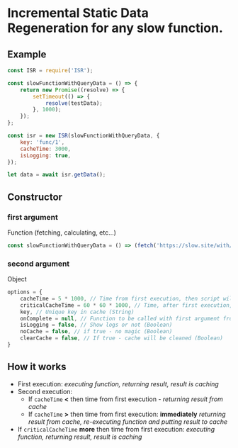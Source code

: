 # Incremental Static Data Regeneration for any slow function.

## Example
```javascript
const ISR = require('ISR');

const slowFunctionWithQueryData = () => {
    return new Promise((resolve) => {
        setTimeout(() => {
            resolve(testData);
        }, 1000);
    });
};

const isr = new ISR(slowFunctionWithQueryData, {
    key: 'func/1',
    cacheTime: 3000,
    isLogging: true,
});

let data = await isr.getData();
```


## Constructor

### first argument
Function (fetching, calculating, etc...)
```javascript
const slowFunctionWithQueryData = () => (fetch('https://slow.site/with/slow/backend'))
```

### second argument
Object
```javascript
options = {
    cacheTime = 5 * 1000, // Time from first execution, then script will re-execute function. Returning CACHED data (Milliseconds)
    criticalCacheTime = 60 * 60 * 1000, // Time, after first execution, then cache is cleaned/ Function executed always (Milliseconds)
    key, // Unique key in cache (String)
    onComplete = null, // Function to be called with first argument from execution of first argument function (Function)
    isLogging = false, // Show logs or not (Boolean)
    noCache = false, // if true - no magic (Boolean)
    clearCache = false, // If true - cache will be cleaned (Boolean)
}
```
## How it works
+ First execution: *executing function, returning result, result is caching*
+ Second execution:
    - If ```cacheTime``` **<** then time from first execution - *returning result from cache*
    + If ```cacheTime``` **>** then time from first execution: **immediately** *returning result from cache, re-executing function and putting result to cache*
+ If ```criticalCacheTime``` **more** then time from first execution: *executing function, returning result, result is caching*

